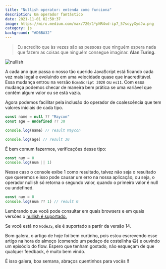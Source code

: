```yaml
---
title: "Nullish operator: entenda como funciona"
description: Um operador fantástico
date: 2021-11-01 02:50:37
image: https://miro.medium.com/max/720/1*pNR4vd-ip7_57scyyXydJw.png
category: js
background: "#D6BA32"
---
```


>Eu acredito que às vezes são as pessoas que ninguém espera nada que fazem as coisas que ninguém consegue imaginar. **Alan Turing.**

![nullish](https://miro.medium.com/max/720/1*pNR4vd-ip7_57scyyXydJw.png)

A cada ano que passa o nosso tão querido JavaScript está ficando cada vez mais legal e evoluindo em uma velocidade quase que inacreditável. Essa mudança entrou na versão `EcmaScript 2020` ou `es11`. Com essa mudança podemos checar de maneira bem prática se uma variável que contém algum valor ou se está vazia.

Agora podemos facilitar pela inclusão do operador de coalescência que tem valores iniciais de cada tipo.

```javascript
const name = null ?? "Maycon"
const age = undefined ?? 30

console.log(name) // result Maycon

console.log(age) // result 30
```

É bem comum fazermos, verificações desse tipo:

```javascript
const num = 0
console.log(num || 1)
```

Nesse caso o console exibe 1 como resultado, talvez não seja o resultado que queremos e isso pode causar um erro na nossa aplicação, ou seja, o operador nullish só retorna o segundo valor, quando o primeiro valor é null ou undefined.

```javascript
const num = 0
console.log(num ?? 1) // result 0
```

Lembrando que você pode consultar em quais browsers e em quais versões o [nullish é suportado.](https://caniuse.com/mdn-javascript_operators_nullish_coalescing)

Se você está no `NodeJS`, ele é suportado a partir da versão 14.

Bom galera, o artigo de hoje foi bem curtinho, pois estou escrevendo esse artigo na hora do almoço (comendo um pedaço de costelinha 😃) e ouvindo um episódio do flow. Espero que tenham gostado, não esqueçam de que qualquer feedback, é muito bem vindo.

É isso galera, boa semana, abraços quentinhos para vocês !!
